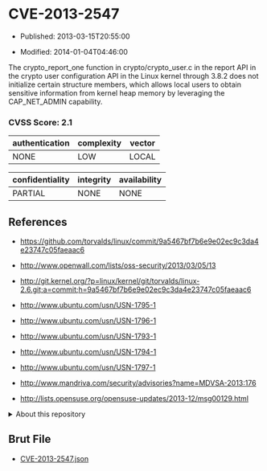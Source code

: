 # CVE-2013-2547

- Published: 2013-03-15T20:55:00

- Modified: 2014-01-04T04:46:00

The crypto_report_one function in crypto/crypto_user.c in the report API in the crypto user configuration API in the Linux kernel through 3.8.2 does not initialize certain structure members, which allows local users to obtain sensitive information from kernel heap memory by leveraging the CAP_NET_ADMIN capability.

### CVSS Score: **2.1**

| authentication | complexity | vector |
| --- | --- | --- |
| NONE | LOW | LOCAL |

| confidentiality | integrity | availability |
| --- | --- | --- |
| PARTIAL | NONE | NONE |

## References

* https://github.com/torvalds/linux/commit/9a5467bf7b6e9e02ec9c3da4e23747c05faeaac6

* http://www.openwall.com/lists/oss-security/2013/03/05/13

* http://git.kernel.org/?p=linux/kernel/git/torvalds/linux-2.6.git;a=commit;h=9a5467bf7b6e9e02ec9c3da4e23747c05faeaac6

* http://www.ubuntu.com/usn/USN-1795-1

* http://www.ubuntu.com/usn/USN-1796-1

* http://www.ubuntu.com/usn/USN-1793-1

* http://www.ubuntu.com/usn/USN-1794-1

* http://www.ubuntu.com/usn/USN-1797-1

* http://www.mandriva.com/security/advisories?name=MDVSA-2013:176

* http://lists.opensuse.org/opensuse-updates/2013-12/msg00129.html

<details>
<summary>About this repository</summary> 

  This repository is part of the project [Live Hack CVE](https://github.com/Live-Hack-CVE). Main website can be found [www.live-hack.org](https://www.live-hack.org) 
  
  Made by [Sn0wAlice](https://github.com/Sn0wAlice) for the people that care about security and need to have a feed of the latest CVEs. Hope you enjoy it, don't forget to star the repo and follow me on [Twitter](https://twitter.com/Sn0wAlice) and [Github](https://github.com/Sn0wAlice). And that is my [personnal website](https://www.alice-snow.me/)

  - [Home Page](https://github.com/Live-Hack-CVE)
  - [Framework](https://github.com/Live-Hack-CVE/cve-framework)
  - [CVE database](https://github.com/Live-Hack-CVE/full_database)
  - [Changelog](https://github.com/Live-Hack-CVE/Changelog)
</details>

## Brut File

* [CVE-2013-2547.json](https://raw.githubusercontent.com/Live-Hack-CVE/full_database/main/cves/2013/CVE-2013-2547.json)

